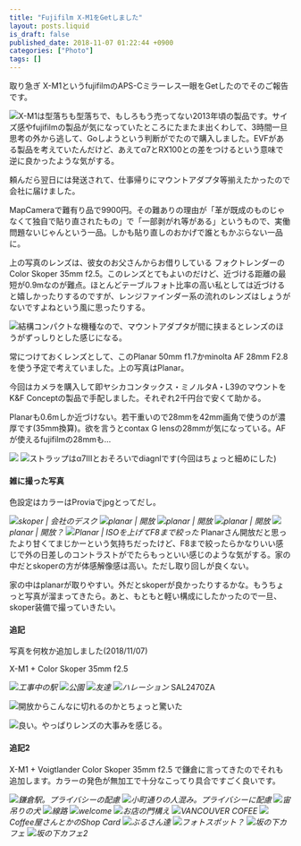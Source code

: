 ```yaml
---
title: "Fujifilm X-M1をGetしました"
layout: posts.liquid
is_draft: false
published_date: 2018-11-07 01:22:44 +0900
categories: ["Photo"]
tags: []
---
```


取り急ぎ X-M1というfujifilmのAPS-Cミラーレス一眼をGetしたのでそのご報告です。

 ![](/public/images/2019/01/8c60b-1lqQzToq3tLZXqB4S8QXhQg.jpeg)X-M1は型落ちも型落ちで、もしろもう売ってない2013年頃の製品です。サイズ感やfujifilmの製品が気になっていたところにたまたま出くわして、3時間一旦思考の外から逃して、Goしようという判断がでたので購入しました。EVFがある製品を考えていたんだけど、あえてα7とRX100との差をつけるという意味で逆に良かったような気がする。

頼んだら翌日には発送されて、仕事帰りにマウントアダプタ等揃えたかったので会社に届けました。

MapCameraで難有り品で9900円。その難ありの理由が「革が既成のものじゃなくて独自で貼り直されたもの」で「一部剥がれ等がある」というもので、実働問題ないじゃんという一品。しかも貼り直しのおかげで誰ともかぶらない一品に。

上の写真のレンズは、彼女のお父さんからお借りしている フォクトレンダーのColor Skoper 35mm f2.5。このレンズとてもよいのだけど、近づける距離の最短が0.9mなのが難点。ほとんどテーブルフォト比率の高い私としては近づけると嬉しかったりするのですが、レンジファインダー系の流れのレンズはしょうがないですよねという風に思ったりする。

 ![](/public/images/2019/01/3f988-1ZFTY8zNyk3Jvty9INbs5tg.jpeg)結構コンパクトな機種なので、マウントアダプタが間に挟まるとレンズのほうがずっしりとした感じになる。

常につけておくレンズとして、このPlanar 50mm f1.7かminolta AF 28mm F2.8 を使う予定で考えていました。上の写真はPlanar。

今回はカメラを購入して即ヤシカコンタックス・ミノルタA・L39のマウントを K&F Conceptの製品で手配しました。それぞれ2千円台で安くて助かる。

Planarも0.6mしか近づけない。若干重いので28mmを42mm画角で使うのが濃厚です(35mm換算)。欲を言うとcontax G lensの28mmが気になっている。AFが使えるfujifilmの28mmも…

 ![](/public/images/2019/01/ea4b9-1TQGc4nH4qBDcnr2nVX8LFg.jpeg) ![](/public/images/2019/01/ef9c9-1Eajq_ygQHdo7Am04T21lRA.jpeg)ストラップはα7IIIとおそろいでdiagnlです(今回はちょっと細めにした)

#### 雑に撮った写真
色設定はカラーはProviaでjpgとってだし。

 ![](/public/images/2019/01/9bf7e-1xBeYe3Dlhzt-zBX8RdbCrA.jpeg)_skoper | 会社のデスク_
 ![](/public/images/2019/01/671d3-19S8FwKgiDLh2nnd7DAMgzw.jpeg)_planar | 開放_
 ![](/public/images/2019/01/89cab-1Qw-wvpEXuRaArjfPH0Rp1Q.jpeg)_planar | 開放_
 ![](/public/images/2019/01/06885-18am8qbs_dJfwggutgzLxmA.jpeg)_planar | 開放_
 ![](/public/images/2019/01/748fb-1HcQNtwtJo0p92vDKh50dNw.jpeg)_planar | 開放？_
 ![](/public/images/2019/01/8a05c-1pnQ3sgkmjfu-pXUFaZtN1Q.jpeg)_Planar | ISOを上げてF8まで絞った_
Planarさん開放だと思ったより甘くてまじかーという気持ちだったけど、F8まで絞ったらかなりいい感じで外の日差しのコントラストがでたらもっといい感じのような気がする。家の中だとskoperの方が体感解像感は高い。ただし取り回しが良くない。

家の中はplanarが取りやすい。外だとskoperが良かったりするかな。もうちょっと写真が溜まってきたら。あと、もともと軽い構成にしたかったので一旦、skoper装備で撮っていきたい。

#### 追記
写真を何枚か追加しました(2018/11/07)

X-M1 + Color Skoper 35mm f2.5

 ![](/public/images/2019/01/46c44-1sGpio63zlqD5Y6LfcUkcHg.jpeg)_工事中の駅_
 ![](/public/images/2019/01/eb60a-1EBTryD514BJOlqc-U2p8EQ.jpeg)_公園_
 ![](/public/images/2019/01/9590c-1gkOdp-tqXRdYLTKirk42yQ.jpeg)_友達_
 ![](/public/images/2019/01/d62e1-1DmgZItzzadnFPUrAqSc0fA.jpeg)_ハレーション_
SAL2470ZA

 ![](/public/images/2019/01/bb7a3-11SdHmbEkldP1VVnhfJ-OpA@2x.jpeg)開放からこんなに切れるのかとちょっと驚いた

 ![](/public/images/2019/01/33f63-19B_1_BRkD_ogrHkP540e0w@2x.jpeg)良い。やっぱりレンズの大事みを感じる。

#### 追記2
X-M1 + Voigtlander Color Skoper 35mm f2.5 で鎌倉に言ってきたのでそれも追加します。カラーの発色が無加工で十分なこってり具合ですごく良いです。

 ![](/public/images/2019/01/33f97-1_7CwGVN9TBWCZ0DW2Y83Ow.jpeg)_鎌倉駅。プライバシーの配慮_
 ![](/public/images/2019/01/46162-148UCZS2UYUPr47SWlhC-jA.jpeg)_小町通りの人混み。プライバシーに配慮_
 ![](/public/images/2019/01/57795-10CiPSIIXskG4XYsh17SREg.jpeg)_宙吊りの犬_
 ![](/public/images/2019/01/6997d-1isysGgVAVCm6sxogVqUdFA.jpeg)_線路_
 ![](/public/images/2019/01/92cb1-1HYWCuOERIt8JhcvrS66RQg.jpeg)_welcome_
 ![](/public/images/2019/01/f1cde-1I6iWNnqTyqZD-mXRRWQJjw.jpeg)_お店の門構え_
 ![](/public/images/2019/01/384b7-15NO3TaS_NV-uLjVcUOkvig.jpeg)_VANCOUVER COFEE_
 ![](/public/images/2019/01/d6ead-1RDS3gYltGZ5Fs448CZwEWw.jpeg)_Coffee屋さんとかのShop Card_
 ![](/public/images/2019/01/3229d-1mFyE48rG1I8TiCF4Du7jdQ.jpeg)_ぶるさん達_
 ![](/public/images/2019/01/3bf49-1IhyObzJMahciCqVGTOK6EQ.jpeg)_フォトスポット？_
 ![](/public/images/2019/01/36f3f-1ZA-NLMdTwZ_8wOTySws74Q.jpeg)_坂の下カフェ_
 ![](/public/images/2019/01/0c4d3-1UjN8wiNngy9mqSuo7R7XBg.jpeg)_坂の下カフェ2_


